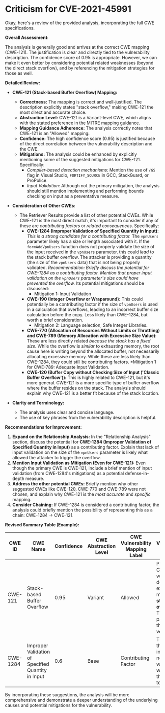 # Criticism for CVE-2021-45991

Okay, here's a review of the provided analysis, incorporating the full CWE specifications.

**Overall Assessment:**

The analysis is generally good and arrives at the correct CWE mapping (CWE-121). The justification is clear and directly tied to the vulnerability description. The confidence score of 0.95 is appropriate. However, we can make it even better by considering potential related weaknesses (beyond the direct stack overflow), and by referencing the mitigation strategies for those as well.

**Detailed Review:**

*   **CWE-121 (Stack-based Buffer Overflow) Mapping:**

    *   **Correctness:** The mapping is correct and well-justified. The description explicitly states "stack overflow," making CWE-121 the most direct and accurate choice.
    *   **Abstraction Level:**  CWE-121 is a Variant-level CWE, which aligns with the stated preference in the MITRE mapping guidance.
    *   **Mapping Guidance Adherence:** The analysis correctly notes that CWE-121 is an "Allowed" mapping.
    *   **Confidence:** The high confidence score (0.95) is justified because of the direct correlation between the vulnerability description and the CWE.
    *   **Mitigations:** The analysis could be enhanced by explicitly mentioning some of the suggested mitigations for CWE-121.  Specifically:
        *   *Compiler-based detection mechanisms:*  Mention the use of `/GS` flag in Visual Studio, `FORTIFY_SOURCE` in GCC, StackGuard, or ProPolice.
        *   *Input Validation:* Although not the primary mitigation, the analysis should still mention implementing and performing bounds checking on input as a preventative measure.

*   **Consideration of Other CWEs:**

    *   The Retriever Results provide a list of other potential CWEs. While CWE-121 is the most direct match, it's important to consider if any of these are *contributing factors* or *related consequences*.  Specifically:
        *   **CWE-1284 (Improper Validation of Specified Quantity in Input):** *This is a strong candidate for a contributing factor.* The `vpnUsers` parameter likely has a size or length associated with it.  If the `formAddVpnUsers` function does not properly validate the size of the input received in the `vpnUsers` parameter, this could *lead* to the stack buffer overflow.  The attacker is providing a quantity (the size of the `vpnUsers` data) that is not being properly validated.  *Recommendation: Briefly discuss the potential for CWE-1284 as a contributing factor.  Mention that proper input validation on the `vpnUsers` parameter's size could have prevented the overflow.*  Its potential mitigations should be discussed:
             * Mitigation 1: Input Validation
        *   **CWE-190 (Integer Overflow or Wraparound):** This could potentially be a contributing factor if the size of `vpnUsers` is used in a calculation that overflows, leading to an incorrect buffer size calculation before the copy.  Less likely than CWE-1284, but worth a brief consideration.
             * Mitigation 2: Language selection; Safe Integer Libraries.
        *   **CWE-770 (Allocation of Resources Without Limits or Throttling) and CWE-789 (Memory Allocation with Excessive Size Value):** These are less directly related *because the stack has a fixed size*. While the overflow is *similar* to exhausting memory, the root cause here is writing beyond the allocated buffer, not necessarily allocating excessive memory.  While these are less likely than CWE-1284, they could still be contributing factors.
              *Mitigation 1 for CWE-789: Adequate Input Validation.
        *   **CWE-120 (Buffer Copy without Checking Size of Input ('Classic Buffer Overflow')):** This is highly related to CWE-121, but it's more general. CWE-121 is a more specific type of buffer overflow where the buffer resides on the stack. The analysis should explain why CWE-121 is a better fit because of the stack location.

*   **Clarity and Terminology:**

    *   The analysis uses clear and concise language.
    *   The use of key phrases from the vulnerability description is helpful.

**Recommendations for Improvement:**

1.  **Expand on the Relationship Analysis:** In the "Relationship Analysis" section, discuss the potential for **CWE-1284 (Improper Validation of Specified Quantity in Input)** as a contributing factor.  Explain that lack of input validation on the size of the `vpnUsers` parameter is likely what allowed the attacker to trigger the overflow.
2.  **Mention Input Validation as Mitigation (Even for CWE-121):**  Even though the primary CWE is CWE-121, include a brief mention of input validation (from CWE-1284's mitigations) as a potential defense-in-depth measure.
3.  **Address the other potential CWEs:** Briefly mention why other suggested CWEs like CWE-120, CWE-770 and CWE-789 were not chosen, and explain why CWE-121 is the *most accurate* and *specific* mapping.
4.  **Consider Chaining:** If CWE-1284 is considered a contributing factor, the analysis could briefly mention the possibility of representing this as a chain:  CWE-1284 -> CWE-121.

**Revised Summary Table (Example):**

| CWE ID | CWE Name | Confidence | CWE Abstraction Level | CWE Vulnerability Mapping Label | CWE-Vulnerability Mapping Notes |
|---|---|---|---|---|---|
| CWE-121 | Stack-based Buffer Overflow | 0.95 | Variant | Allowed | Primary CWE: The vulnerability description explicitly mentions a **stack overflow**. The `vpnUsers` parameter is the attack vector. |
| CWE-1284 | Improper Validation of Specified Quantity in Input | 0.6 | Base | Contributing Factor | The size of the `vpnUsers` input is likely not properly validated, which allows the overflow to occur. |

By incorporating these suggestions, the analysis will be more comprehensive and demonstrate a deeper understanding of the underlying causes and potential mitigations for the vulnerability.